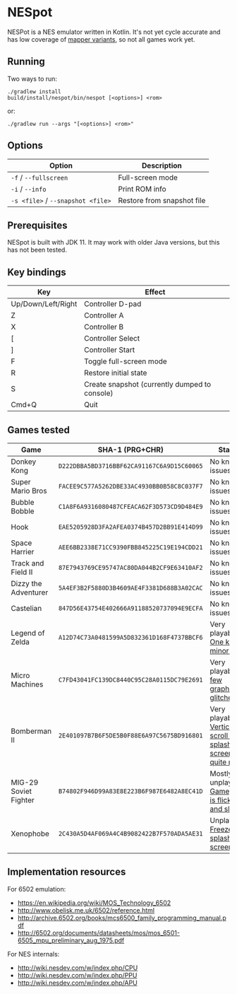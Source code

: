 # NESpot

NESPot is a NES emulator written in Kotlin.  It's not yet cycle accurate and has low coverage of
[mapper variants](https://wiki.nesdev.com/w/index.php/Mapper#iNES_1.0_mapper_grid), so not
all games work yet.


## Running

Two ways to run:

```
./gradlew install
build/install/nespot/bin/nespot [<options>] <rom>
```

or:

```
./gradlew run --args "[<options>] <rom>"
```


## Options

| Option | Description |
| --- | --- |
| `-f` / `--fullscreen` | Full-screen mode |
| `-i` / `--info` | Print ROM info |
| `-s <file>` / `--snapshot <file>` | Restore from snapshot file | 


## Prerequisites

NESpot is built with JDK 11.  It may work with older Java versions, but this has not been tested. 


## Key bindings

| Key | Effect |
| --- | --- |
| Up/Down/Left/Right | Controller D-pad |
| Z | Controller A |
| X | Controller B |
| [ | Controller Select |
| ] | Controller Start |
| F | Toggle full-screen mode |
| R | Restore initial state |
| S | Create snapshot (currently dumped to console) |
| Cmd+Q | Quit |


## Games tested

| Game | SHA-1 (PRG+CHR) | Status |
| --- | --- | --- |
| Donkey Kong           | `D222DBBA5BD3716BBF62CA91167C6A9D15C60065` | No known issues. |
| Super Mario Bros      | `FACEE9C577A5262DBE33AC4930BB0B58C8C037F7` | No known issues. |
| Bubble Bobble         | `C1A8F6A9316080487CFEACA62F3D573CD9D484E9` | No known issues. |
| Hook                  | `EAE5205928D3FA2AFEA0374B457D2BB91E414D99` | No known issues. |
| Space Harrier         | `AEE6BB2338E71CC9390FBB845225C19E194CDD21` | No known issues. |
| Track and Field II    | `87E7943769CE95747AC80DA044B2CF9E63410AF2` | No known issues. |
| Dizzy the Adventurer  | `5A4EF3B2F5880D3B4609AE4F3381D688B3A02CAC` | No known issues. |
| Castelian             | `847D56E43754E402666A91188520737094E9ECFA` | No known issues. |
| Legend of Zelda       | `A12D74C73A0481599A5D832361D168F4737BBCF6` | Very playable.  [One known minor bug](https://github.com/oliver-charlesworth/nespot/issues/89). |
| Micro Machines        | `C7FD43041FC139DC8440C95C28A0115DC79E2691` | Very playable.  [A few graphical glitches](https://github.com/oliver-charlesworth/nespot/issues/88). |
| Bomberman II          | `2E401097B7B6F5DE5B0F88E6A97C5675BD916801` | Very playable.  [Vertical scroll of splash screen not quite right](https://github.com/oliver-charlesworth/nespot/issues/91). |
| MIG-29 Soviet Fighter | `B74802F946D99A83E8E223B6F987E6482A8EC41D` | Mostly unplayable.  [Gameplay is flickery and slow](https://github.com/oliver-charlesworth/nespot/issues/96). |
| Xenophobe             | `2C430A5D4AF069A4C4B9082422B7F570ADA5AE31` | Unplayable.  [Freezes on splash screen](https://github.com/oliver-charlesworth/nespot/issues/97). |


## Implementation resources

For 6502 emulation:

- https://en.wikipedia.org/wiki/MOS_Technology_6502
- http://www.obelisk.me.uk/6502/reference.html
- http://archive.6502.org/books/mcs6500_family_programming_manual.pdf
- http://6502.org/documents/datasheets/mos/mos_6501-6505_mpu_preliminary_aug_1975.pdf

For NES internals:

- http://wiki.nesdev.com/w/index.php/CPU 
- http://wiki.nesdev.com/w/index.php/PPU
- http://wiki.nesdev.com/w/index.php/APU
